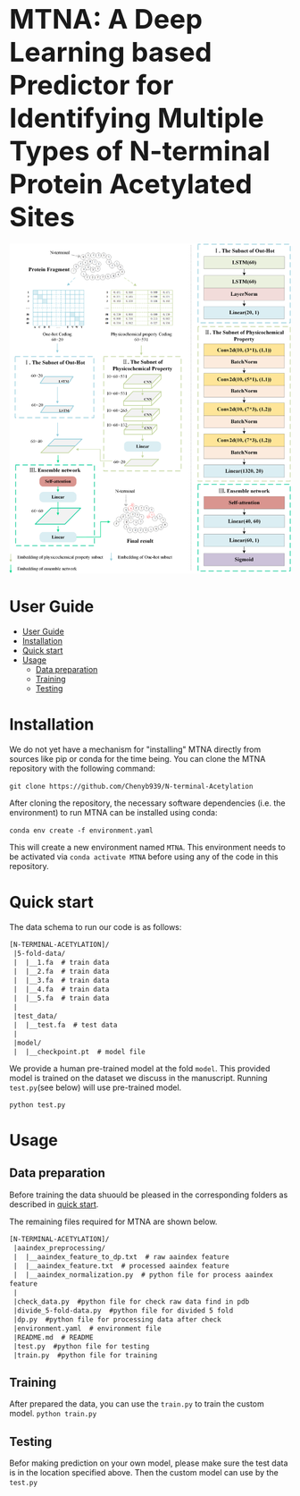 # <big><font size="7">MTNA: A Deep Learning based Predictor for Identifying Multiple Types of N-terminal Protein Acetylated Sites</font></big>

![](https://github.com/Chenyb939/N-terminal-Acetylation/blob/master/structure.png?raw=true)

# User Guide 
- [User Guide](#user-guide)
- [Installation](#installation)
- [Quick start](#quick-start)
- [Usage](#usage)
  - [Data preparation](#data-preparation)
  - [Training](#training)
  - [Testing](#testing)

# Installation
We do not yet have a mechanism for "installing" MTNA directly from sources like pip or conda for the time being. You can clone the MTNA repository with the following command:

```git clone https://github.com/Chenyb939/N-terminal-Acetylation```

After cloning the repository, the necessary software dependencies (i.e. the environment) to run MTNA can be installed using conda:

```conda env create -f environment.yaml```

This will create a new environment named `MTNA`. This environment needs to be activated via `conda activate MTNA` before using any of the code in this repository.

# Quick start

The data schema to run our code is as follows: 
```
[N-TERMINAL-ACETYLATION]/
 |5-fold-data/
 |  |__1.fa  # train data
 |  |__2.fa  # train data
 |  |__3.fa  # train data
 |  |__4.fa  # train data
 |  |__5.fa  # train data
 |
 |test_data/
 |  |__test.fa  # test data
 |
 |model/
 |  |__checkpoint.pt  # model file
```

We provide a human pre-trained model at the fold `model`. This provided model is trained on the dataset we discuss in the manuscript. Running `test.py`(see below) will use pre-trained model. 
```
python test.py
```

# Usage
## Data preparation
Before training the data shuould be pleased in the corresponding folders as described in [quick start](#quick-start).

The remaining files required for MTNA are shown below.
```
[N-TERMINAL-ACETYLATION]/
 |aaindex_preprocessing/
 |  |__aaindex_feature_to_dp.txt  # raw aaindex feature
 |  |__aaindex_feature.txt  # processed aaindex feature
 |  |__aaindex_normalization.py  # python file for process aaindex feature
 |
 |check_data.py  #python file for check raw data find in pdb
 |divide_5-fold-data.py  #python file for divided 5 fold
 |dp.py  #python file for processing data after check
 |environment.yaml  # environment file 
 |README.md  # README
 |test.py  #python file for testing
 |train.py  #python file for training
```

## Training
After prepared the data,  you can use the `train.py` to train  the custom model. 
```python train.py```
## Testing
Befor making prediction on your own model, please make sure the test data is in the location specified above. Then the custom model can use by the `test.py`
